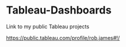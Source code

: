 # Tableau-Dashboards
Link to my public Tableau projects

https://public.tableau.com/profile/rob.james#!/
